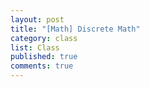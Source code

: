 ```yaml
---
layout: post
title: "[Math] Discrete Math"
category: class
list: Class
published: true
comments: true
---
```


<div class='fetchDocsHere'></div>

<script>
    const data_link = "https://docs.google.com/document/d/e/2PACX-1vTueeTkil2uH_3zkU5PPK7fMzuCJVezulWV-FB8O1CVPg3rt03oDn_7OoHh7qaSxZGjJzoC5E0N_Zz4/pub?embedded=true"
    fetchDocs(data_link)
</script>
